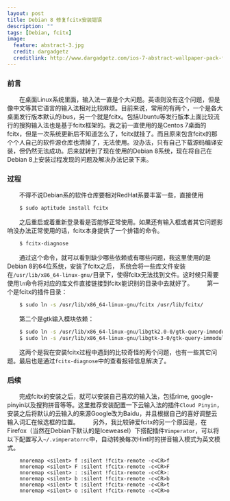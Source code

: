 ```yaml
---
layout: post
title: Debian 8 修复fcitx安装错误
description: ""
tags: [Debian, fcitx]
image:
  feature: abstract-3.jpg
  credit: dargadgetz
  creditlink: http://www.dargadgetz.com/ios-7-abstract-wallpaper-pack-for-iphone-5-and-ipod-touch-retina/
---
```


### 前言

　　在桌面Linux系统里面，输入法一直是个大问题。英语则没有这个问题，但是像中文等其它语言的输入法相对比较麻烦。目前来说，常用的有两个，一个是各大桌面发行版本默认的ibus，另一个就是fcitx。包括Ubuntu等发行版本上面比较流行的搜狗输入法也是基于fcitx框架的。我之前一直使用的是Centos 7桌面的fcitx，但是一次系统更新后不知道怎么了，fcitx就挂了。而且原来包含fcitx的那个个人自己的软件源仓库也清掉了，无法使用。没办法，只有自己下载源码编译安装，但仍然无法成功。后来就转到了现在使用的Debian 8系统，现在将自己在Debian 8上安装过程发现的问题及解决办法记录下来。

### 过程

　　不得不说Debian系的软件仓库要相对RedHat系要丰富一些，直接使用

```bash
    $ sudo aptitude install fcitx
```

　　之后重启或着重新登录看是否能够正常使用。如果还有输入框或者其它问题影响没办法正常使用的话，fcitx本身提供了一个排错的命令。

```bash
    $ fcitx-diagnose
```

　　通过这个命令，就可以看到缺少哪些依赖或有哪些问题，我这里使用的是Debian 8的64位系统，安装了fcitx之后， 系统会将一些库文件安装在`/usr/lib/x86_64-linux-gnu/`目录下，使得fcitx无法找到文件。这时候只需要使用`ln`命令将对应的库文件直接链接到fcitx能识别的目录中去就好了。
　　第一个是fcitx的插件目录：

```bash
    $ sudo ln -s /usr/lib/x86_64-linux-gnu/fcitx /usr/lib/fcitx/
```

　　第二个是gtk输入模块依赖：

```bash
    $ sudo ln -s /usr/lib/x86_64-linux-gnu/libgtk2.0-0/gtk-query-immodules-2.0 /usr/bin/gtk-query-immodules-2.0
    $ sudo ln -s /usr/lib/x86_64-linux-gnu/libgtk-3-0/gtk-query-immodules-3.0 /usr/bin/gtk-query-immodules-3.0
```

　　这两个是我在安装fcitx过程中遇到的比较奇怪的两个问题，也有一些其它问题。最后也是通过`fcitx-diagnose`中的查看报错信息解决了。

### 后续

　　完成fcitx的安装之后，就可以安装自己喜欢的输入法，包括rime, google-pinyin以及搜狗拼音等等。这里推荐安装配置一下云输入法的插件`Cloud Pinyin`，安装之后将默认的云输入的来源Google改为Baidu，并且根据自己的喜好调整云输入词汇在候选框的位置。
　　另外，我比较钟爱fcitx的另一个原因是，在Firefox（当然在Debian下默认的是Iceweasel）下搭配插件`Vimperator`，可以将以下配置写入`~/.vimperatorrc`中，自动转换每次Hint时的拼音输入模式为英文模式。

```vim
    nnoremap <silent> f :silent !fcitx-remote -c<CR>f
    nnoremap <silent> F :silent !fcitx-remote -c<CR>F
    nnoremap <silent> : :silent !fcitx-remote -c<CR>:
    nnoremap <silent> b :silent !fcitx-remote -c<CR>b
    nnoremap <silent> t :silent !fcitx-remote -c<CR>t
    nnoremap <silent> o :silent !fcitx-remote -c<CR>o
```
